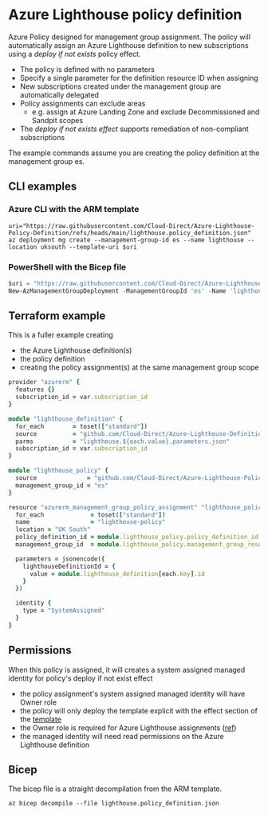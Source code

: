 # Azure Lighthouse policy definition

Azure Policy designed for management group assignment. The policy will automatically assign an Azure Lighthouse definition to new subscriptions using a _deploy if not exists_ policy effect.

- The policy is defined with no parameters
- Specify a single parameter for the definition resource ID when assigning
- New subscriptions created under the management group are automatically delegated
- Policy assignments can exclude areas
  - e.g. assign at Azure Landing Zone and exclude Decommissioned and Sandpit scopes
- The _deploy if not exists effect_ supports remediation of non-compliant subscriptions

The example commands assume you are creating the policy definition at the management group es.

## CLI examples

### Azure CLI with the ARM template

```shell
uri="https://raw.githubusercontent.com/Cloud-Direct/Azure-Lighthouse-Policy-Definition/refs/heads/main/lighthouse.policy_definition.json"
az deployment mg create --management-group-id es --name lighthouse --location uksouth --template-uri $uri
```

### PowerShell with the Bicep file

```powershell
$uri = "https://raw.githubusercontent.com/Cloud-Direct/Azure-Lighthouse-Policy-Definition/refs/heads/main/lighthouse.policy_definition.bicep"
New-AzManagementGroupDeployment -ManagementGroupId 'es' -Name 'lighthouse' -Location 'uksouth' -TemplateUri $uri
```

## Terraform example

This is a fuller example creating

- the Azure Lighthouse definition(s)
- the policy definition
- creating the policy assignment(s) at the same management group scope

```ruby
provider "azurerm" {
  features {}
  subscription_id = var.subscription_id
}

module "lighthouse_definition" {
  for_each        = toset(["standard"])
  source          = "github.com/Cloud-Direct/Azure-Lighthouse-Definition?ref=v0.1"
  parms           = "lighthouse.${each.value}.parameters.json"
  subscription_id = var.subscription_id
}

module "lighthouse_policy" {
  source              = "github.com/Cloud-Direct/Azure-Lighthouse-Policy-Definition?ref=v1.0"
  management_group_id = "es"
}

resource "azurerm_management_group_policy_assignment" "lighthouse_policy" {
  for_each             = toset(["standard"])
  name                 = "lighthouse-policy"
  location = "UK South"
  policy_definition_id = module.lighthouse_policy.policy_definition_id
  management_group_id  = module.lighthouse_policy.management_group_resource_id

  parameters = jsonencode({
    lighthouseDefinitionId = {
      value = module.lighthouse_definition[each.key].id
    }
  })

  identity {
    type = "SystemAssigned"
  }
}
```

## Permissions

When this policy is assigned, it will creates a system assigned managed identity for policy's deploy if not exist effect

- the policy assignment's system assigned managed identity will have Owner role
- the policy will only deploy the template explicit with the effect section of the [template](./lighthouse.policy_definition.json#L59)
- the Owner role is required for Azure Lighthouse assignments ([ref](https://learn.microsoft.com/azure/lighthouse/how-to/onboard-customer#deploy-the-azure-resource-manager-template))
- the managed identity will need read permissions on the Azure Lighthouse definition

## Bicep

The bicep file is a straight decompilation from the ARM template.

```shell
az bicep decompile --file lighthouse.policy_definition.json
```
